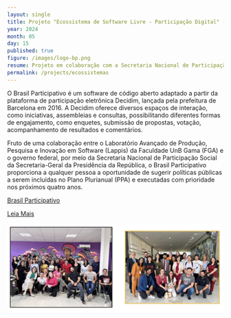 ```yaml
---
layout: single
title: Projeto "Ecossistema de Software Livre - Participação Digital" - 2023 - em andamento
year: 2024
month: 05
day: 15
published: true
figure: /images/logo-bp.png
resume: Projeto em colaboração com a Secretaria Nacional de Participação Social para o desenvolvimento da Plataforma de Participação digital Brasil Participativo, adotando o software Livre Decidim. Em 6 meses de projetos, tivemos as maiores experiências de participação digital tanto no Brasil quanto usando o Decidim
permalink: /projects/ecossistemas
---
```


O Brasil Participativo é um software de código aberto adaptado a partir da plataforma de participação eletrônica Decidim, lançada pela prefeitura de Barcelona em 2016. A Decidim oferece diversos espaços de interação, como iniciativas, assembleias e consultas, possibilitando diferentes formas de engajamento, como enquetes, submissão de propostas, votação, acompanhamento de resultados e comentários.

Fruto de uma colaboração entre o Laboratório Avançado de Produção, Pesquisa e Inovação em Software (Lappis) da Faculdade UnB Gama (FGA) e o governo federal, por meio da Secretaria Nacional de Participação Social da Secretaria-Geral da Presidência da República, o Brasil Participativo proporciona a qualquer pessoa a oportunidade de sugerir políticas públicas a serem incluídas no Plano Plurianual (PPA) e executadas com prioridade nos próximos quatro anos.

[Brasil Participativo](https://brasilparticipativo.presidencia.gov.br)

[Leia Mais](https://noticias.unb.br/117-pesquisa/6549-unb-desenvolve-plataforma-que-ajuda-populacao-a-indicar-prioridades-para-o-governo-federal)

[![Equipe](/images/BP.png)](https://gitlab.com/lappis-unb/decidimbr)
